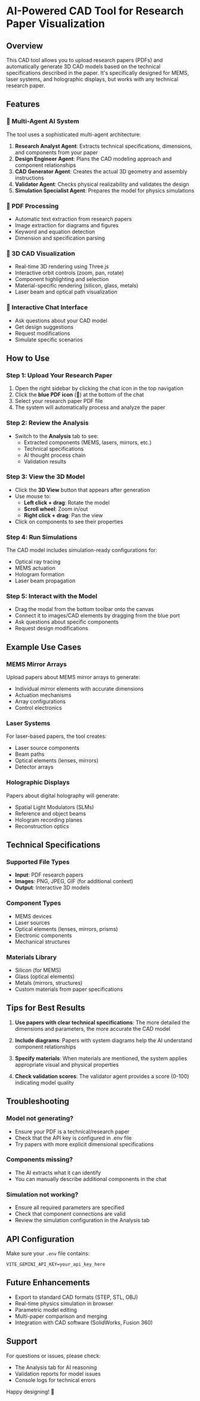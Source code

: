 # AI-Powered CAD Tool for Research Paper Visualization

## Overview
This CAD tool allows you to upload research papers (PDFs) and automatically generate 3D CAD models based on the technical specifications described in the paper. It's specifically designed for MEMS, laser systems, and holographic displays, but works with any technical research paper.

## Features

### 🤖 Multi-Agent AI System
The tool uses a sophisticated multi-agent architecture:

1. **Research Analyst Agent**: Extracts technical specifications, dimensions, and components from your paper
2. **Design Engineer Agent**: Plans the CAD modeling approach and component relationships
3. **CAD Generator Agent**: Creates the actual 3D geometry and assembly instructions
4. **Validator Agent**: Checks physical realizability and validates the design
5. **Simulation Specialist Agent**: Prepares the model for physics simulations

### 📄 PDF Processing
- Automatic text extraction from research papers
- Image extraction for diagrams and figures
- Keyword and equation detection
- Dimension and specification parsing

### 🎨 3D CAD Visualization
- Real-time 3D rendering using Three.js
- Interactive orbit controls (zoom, pan, rotate)
- Component highlighting and selection
- Material-specific rendering (silicon, glass, metals)
- Laser beam and optical path visualization

### 💬 Interactive Chat Interface
- Ask questions about your CAD model
- Get design suggestions
- Request modifications
- Simulate specific scenarios

## How to Use

### Step 1: Upload Your Research Paper
1. Open the right sidebar by clicking the chat icon in the top navigation
2. Click the **blue PDF icon** (📄) at the bottom of the chat
3. Select your research paper PDF file
4. The system will automatically process and analyze the paper

### Step 2: Review the Analysis
- Switch to the **Analysis** tab to see:
  - Extracted components (MEMS, lasers, mirrors, etc.)
  - Technical specifications
  - AI thought process chain
  - Validation results

### Step 3: View the 3D Model
- Click the **3D View** button that appears after generation
- Use mouse to:
  - **Left click + drag**: Rotate the model
  - **Scroll wheel**: Zoom in/out
  - **Right click + drag**: Pan the view
- Click on components to see their properties

### Step 4: Run Simulations
The CAD model includes simulation-ready configurations for:
- Optical ray tracing
- MEMS actuation
- Hologram formation
- Laser beam propagation

### Step 5: Interact with the Model
- Drag the modal from the bottom toolbar onto the canvas
- Connect it to images/CAD elements by dragging from the blue port
- Ask questions about specific components
- Request design modifications

## Example Use Cases

### MEMS Mirror Arrays
Upload papers about MEMS mirror arrays to generate:
- Individual mirror elements with accurate dimensions
- Actuation mechanisms
- Array configurations
- Control electronics

### Laser Systems
For laser-based papers, the tool creates:
- Laser source components
- Beam paths
- Optical elements (lenses, mirrors)
- Detector arrays

### Holographic Displays
Papers about digital holography will generate:
- Spatial Light Modulators (SLMs)
- Reference and object beams
- Hologram recording planes
- Reconstruction optics

## Technical Specifications

### Supported File Types
- **Input**: PDF research papers
- **Images**: PNG, JPEG, GIF (for additional context)
- **Output**: Interactive 3D models

### Component Types
- MEMS devices
- Laser sources
- Optical elements (lenses, mirrors, prisms)
- Electronic components
- Mechanical structures

### Materials Library
- Silicon (for MEMS)
- Glass (optical elements)
- Metals (mirrors, structures)
- Custom materials from paper specifications

## Tips for Best Results

1. **Use papers with clear technical specifications**: The more detailed the dimensions and parameters, the more accurate the CAD model

2. **Include diagrams**: Papers with system diagrams help the AI understand component relationships

3. **Specify materials**: When materials are mentioned, the system applies appropriate visual and physical properties

4. **Check validation scores**: The validator agent provides a score (0-100) indicating model quality

## Troubleshooting

### Model not generating?
- Ensure your PDF is a technical/research paper
- Check that the API key is configured in .env file
- Try papers with more explicit dimensional specifications

### Components missing?
- The AI extracts what it can identify
- You can manually describe additional components in the chat

### Simulation not working?
- Ensure all required parameters are specified
- Check that component connections are valid
- Review the simulation configuration in the Analysis tab

## API Configuration

Make sure your `.env` file contains:
```
VITE_GEMINI_API_KEY=your_api_key_here
```

## Future Enhancements

- Export to standard CAD formats (STEP, STL, OBJ)
- Real-time physics simulation in browser
- Parametric model editing
- Multi-paper comparison and merging
- Integration with CAD software (SolidWorks, Fusion 360)

## Support

For questions or issues, please check:
- The Analysis tab for AI reasoning
- Validation reports for model issues
- Console logs for technical errors

Happy designing! 🚀
